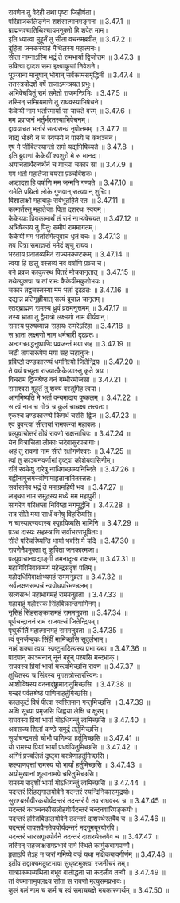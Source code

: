 
रावणेन तु वैदेही तथा पृष्टा जिहीर्षता।  
परिव्राजकलिङ्गेन शशंसात्मानमङ्गना ॥ 3.47.1 ॥   
ब्राह्मणश्चातिथिश्चायमनुक्तो हि शपेत माम्।  
इति ध्यात्वा मुहूर्तं तु सीता वचनमब्रवीत् ॥ 3.47.2 ॥   
दुहिता जनकस्याहं मैथिलस्य महात्मनः।  
सीता नाम्नाऽस्मि भद्रं ते रामभार्या द्विजोत्तम ॥ 3.47.3 ॥   
उषित्वा द्वादश समा इक्ष्वाकूणां निवेशने।  
भूञ्जाना मानुषान् भोगान् सर्वकामसमृद्धिनी ॥ 3.47.4 ॥   
ततस्त्रयोदशे वर्षे राजाऽमन्त्रयत प्रभुः।  
अभिषेचयितुं रामं समेतो राजमन्त्रिभिः ॥ 3.47.5 ॥   
तस्मिन् सम्भ्रियमाणे तु राघवस्याभिषेचने।  
कैकेयी नाम भर्तारमार्या सा याचते वरम् ॥ 3.47.6 ॥   
मम प्रव्राजनं भर्तुर्भरतस्याभिषेचनम्।  
द्वावयाचत भर्तारं सत्यसन्धं नृपोत्तमम् ॥ 3.47.7 ॥   
नाद्य भोक्ष्ये न च स्वप्स्ये न पास्ये च कथञ्चन।  
एष मे जीवितस्यान्तो रामो यद्यभिषिच्यते ॥ 3.47.8 ॥   
इति ब्रुवाणां कैकेयीं श्वशुरो मे स मानदः।  
अयाचतार्थैरन्वर्थैर्न च याच़्ञां चकार सा ॥ 3.47.9 ॥   
मम भर्ता महातेजा वयसा प़ञ्चविंशकः।  
अष्टादश हि वर्षाणि मम जन्मनि गण्यते ॥ 3.47.10 ॥   
रामेति प्रथितो लोके गुणवान् सत्यवान् शुचिः।  
विशालाक्षो महाबाहुः सर्वभूतहिते रतः ॥ 3.47.11 ॥   
कामार्तस्तु महातेजाः पिता दशरथः स्वयम्।  
कैकेय्याः प्रियकामार्थं तं रामं नाभ्यषेचयत् ॥ 3.47.12 ॥   
अभिषेकाय तु पितुः समीपं राममागतम्।  
कैकेयी मम भर्तारमित्युवाच धृतं वचः ॥ 3.47.13 ॥   
तव पित्रा समाज्ञप्तं ममेदं शृणु राघव।  
भरताय प्रदातव्यमिदं राज्यमकण्टकम् ॥ 3.47.14 ॥   
त्वया हि खलु वस्तव्यं नव वर्षाणि प़ञ्च च।  
वने प्रव्रज काकुत्स्थ पितरं मोचयानृतात् ॥ 3.47.15 ॥   
तथेत्युक्त्वा च तां रामः कैकेयीमकुतोभयः।  
चकार तद्वचस्तस्या मम भर्ता दृढव्रतः ॥ 3.47.16 ॥   
दद्यान्न प्रतिगृह्णीयात् सत्यं ब्रूयान्न चानृतम्।  
एतद्ब्राह्मण रामस्य ध्रुवं व्रतमनुत्तमम् ॥ 3.47.17 ॥   
तस्य भ्राता तु द्वैमात्रो लक्ष्मणो नाम वीर्यवान्।  
रामस्य पुरुषव्याघ्रः सहायः समरेऽरिहा ॥ 3.47.18 ॥   
स भ्राता लक्ष्मणो नाम धर्मचारी दृढव्रतः।  
अन्वगच्छद्धनुष्पाणिः प्रव्रजन्तं मया सह ॥ 3.47.19 ॥   
जटी तापसरूपेण मया सह सहानुजः।  
प्रविष्टो दण्डकारण्यं धर्मनित्यो जितेन्द्रियः ॥ 3.47.20 ॥   
ते वयं प्रच्युता राज्यात्कैकेय्यास्तु कृते त्रयः।  
विचराम द्विजश्रेष्ठ वनं गम्भीरमोजसा ॥ 3.47.21 ॥   
समाश्वस मुहुर्तं तु शक्यं वस्तुमिह त्वया।  
आगमिष्यति मे भर्ता वन्यमादाय पुष्कलम् ॥ 3.47.22 ॥   
स त्वं नाम च गोत्रं च कुलं चाचक्ष्व तत्त्वतः।  
एकश्च दण्डकारण्ये किमर्थं चरसि द्विज ॥ 3.47.23 ॥   
एवं ब्रुवन्त्यां सीतायां रामपत्न्यां महाबलः।  
प्रत्युवाचोत्तरं तीव्रं रावणो राक्षसाधिपः ॥ 3.47.24 ॥   
येन वित्रासिता लोकाः सदेवासुरपन्नागाः।  
अहं तु रावणो नाम सीते रक्षोगणेश्वरः ॥ 3.47.25 ॥   
त्वां तु काञ्चनवर्णाभां दृष्ट्वा कौशेयवासिनीम्।  
रतिं स्वकेषु दारेषु नाधिगच्छाम्यनिन्दिते ॥ 3.47.26 ॥   
बह्वीनामुत्तमस्त्रीणामाहृतानामितस्ततः।  
सर्वासामेव भद्रं ते ममाग्रमहिषी भव ॥ 3.47.27 ॥   
लङ्का नाम समुद्रस्य मध्ये मम महापुरी।  
सागरेण परिक्षप्ता निविष्टा नगमूर्द्धनि ॥ 3.47.28 ॥   
तत्र सीते मया सार्धं वनेषु विहरिष्यसि।  
न चास्यारण्यवास्य स्पृहयिष्यसि भामिनि ॥ 3.47.29 ॥   
प़ञ्च दास्यः सहस्त्राणि सर्वाभरणभूषिताः।  
सीते परिचरिष्यन्ति भार्या भवसि मे यदि ॥ 3.47.30 ॥   
रावणेनैवमुक्ता तु कुपिता जनकात्मजा।  
प्रत्युवाचानवद्याङ्गी तमनादृत्य राक्षसम् ॥ 3.47.31 ॥   
महागिरिमिवाकम्प्यं महेन्द्रसदृशं पतिम्।  
महोदधिमिवाक्षोभ्यमहं राममनुव्रता ॥ 3.47.32 ॥   
सर्वलक्षणसम्पन्नं न्यग्रोधपरिमण्डलम्।  
सत्यसन्धं महाभागमहं राममनुव्रता ॥ 3.47.33 ॥   
महाबाहुं महोरस्कं सिंहविक्रान्तगामिनम्।  
नृसिंहं सिंहसङ्काशमहं राममनुव्रता ॥ 3.47.34 ॥   
पूर्णचन्द्राननं रामं राजवत्सं जितेन्द्रियम्।  
पृथुकीर्तिं महात्मानमहं राममनुव्रता ॥ 3.47.35 ॥   
त्वं पुनर्जम्बुकः सिंहीं मामिच्छसि सुदुर्लभाम्।  
नाहं शक्या त्वया स्प्रष्टुमादित्यस्य प्रभा यथा ॥ 3.47.36 ॥   
पादपान् काञ्चनान् नूनं बहून् पश्यसि मन्दभाक्।  
राघवस्य प्रियां भार्यां यस्त्वमिच्छसि रावण ॥ 3.47.37 ॥   
क्षुधितस्य च सिंहस्य मृगशत्रोस्तरस्विनः।  
आशीविषस्य वदनाद्दंष्ट्रामादातुमिच्छसि ॥ 3.47.38 ॥   
मन्दरं पर्वतश्रेष्ठं पाणिनाहर्तुमिच्छसि।  
कालकूटं विषं पीत्वा स्वस्तिमान् गन्तुमिच्छसि ॥ 3.47.39 ॥   
अक्षि सूच्या प्रमृजसि जिह्वया लेक्षि च क्षुरम्।  
राघवस्य प्रियां भार्यां योऽधिगन्तुं त्वमिच्छसि ॥ 3.47.40 ॥   
अवसज्य शिलां कण्ठे समुद्रं तर्तुमिच्छसि।  
सूर्याचन्द्रमसौ चोभौ पाणिभ्यां हर्तुमिच्छसि ॥ 3.47.41 ॥   
यो रामस्य प्रियां भार्यां प्रधर्षयितुमिच्छसि ॥ 3.47.42 ॥   
अग्निं प्रज्वलितं दृष्ट्वा वस्त्रेणाहर्तुमिच्छसि।  
कल्याणवृत्तां रामस्य यो भार्यां हर्तुमिच्छसि ॥ 3.47.43 ॥   
अयोमुखानां शूलानामग्रे चरितुमिच्छसि।  
रामस्य सदृशीं भार्यां योऽधिगन्तुं त्वमिच्छसि ॥ 3.47.44 ॥   
यदन्तरं सिंहसृगालयोर्वने यदन्तरं स्यन्दिनिकासमुद्रयोः।  
सुराग्य्रसौवीरकयोर्यदन्तरं तदन्तरं वै तव राघवस्य च ॥ 3.47.45 ॥   
यदन्तरं काञ्चनसीसलोहयोर्यदन्तरं चन्दनवारिपङ्कयोः।  
यदन्तरं हस्तिबिडालयोर्वने तदन्तरं दाशरथेस्तवैव च ॥ 3.47.46 ॥   
यदन्तरं वायसवैनतेययोर्यदन्तरं मद्गुमयूरयोरपि।  
यदन्तरं सारसगृध्रयोर्वने तदन्तरं दाशरथेस्तवैव च ॥ 3.47.47 ॥   
तस्मिन् सहस्राक्षसमप्रभावे रामे स्थिते कार्मुकबाणपाणौ।  
हृताऽपि तेऽहं न जरां गमिष्ये वज्रं यथा मक्षिकयावगीर्णम् ॥ 3.47.48 ॥   
इतीव तद्वाक्यमदुष्टभावा सुधृष्टमुक्त्वा रजनीचरं तम्।  
गात्रप्रकम्पव्यथिता बभूव वातोद्धता सा कदलीव तन्वी ॥ 3.47.49 ॥   
तां वेपमानामुपलक्ष्य सीतां स रावणो मृत्युसमप्रभावः।  
कुलं बलं नाम च कर्म च स्वं समाचचक्षे भयकारणार्थम् ॥ 3.47.50 ॥   
